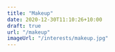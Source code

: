 ```yaml
---
title: "Makeup"
date: 2020-12-30T11:10:26+10:00
draft: true
url: "/makeup"
imageUrl: "/interests/makeup.jpg"
---
```

